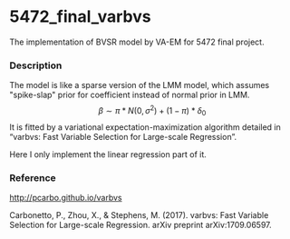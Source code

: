 # 5472_final_varbvs
The implementation of BVSR model by VA-EM for 5472 final project. 
### Description
The model is like a sparse version of the LMM model, which assumes "spike-slap" prior for coefficient instead of normal prior in LMM.
$$\beta\sim \pi * N(0, \sigma^2) + (1-\pi)*\delta_0$$
It is fitted by a variational expectation-maximization algorithm detailed in “varbvs: Fast Variable Selection for Large-scale Regression”.

Here I only implement the linear regression part of it.
### Reference
http://pcarbo.github.io/varbvs

Carbonetto, P., Zhou, X., & Stephens, M. (2017). varbvs: Fast Variable Selection for Large-scale Regression. arXiv preprint arXiv:1709.06597.

